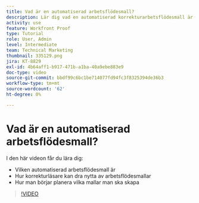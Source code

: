 ```yaml
---
title: Vad är en automatiserad arbetsflödesmall?
description: Lär dig vad en automatiserad korrekturarbetsflödesmall är och hur korrekturanvändare kan dra nytta av mallar. Börja planera vilka mallar som ska skapas.
activity: use
feature: Workfront Proof
type: Tutorial
role: User, Admin
level: Intermediate
team: Technical Marketing
thumbnail: 335129.png
jira: KT-8829
exl-id: 4b64aff1-b917-471b-a1ba-40a9ebe883e9
doc-type: video
source-git-commit: bbdf99c6bc1be714077fd94fc3f8325394de36b3
workflow-type: tm+mt
source-wordcount: '62'
ht-degree: 0%

---
```


# Vad är en automatiserad arbetsflödesmall?

I den här videon får du lära dig:

* Vilken automatiserad arbetsflödesmall är
* Hur korrekturläsare kan dra nytta av arbetsflödesmallar
* Hur man börjar planera vilka mallar man ska skapa

>[!VIDEO](https://video.tv.adobe.com/v/3441301/?quality=12&learn=on&enablevpops=1&captions=swe)

<!--
Learn More Icon
Automated workflow overview
Create and manage Automated Workflow templates
Configure a proof
-->

